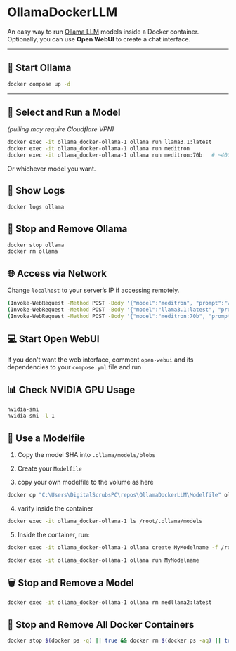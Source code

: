 # OllamaDockerLLM
An easy way to run [Ollama LLM](https://ollama.ai) models inside a Docker container. Optionally, you can use **Open WebUI** to create a chat interface.

---

## 🚀 Start Ollama
```bash
docker compose up -d
```
---

## 🤖 Select and Run a Model
*(pulling may require Cloudflare VPN)*
```bash
docker exec -it ollama_docker-ollama-1 ollama run llama3.1:latest
docker exec -it ollama_docker-ollama-1 ollama run meditron
docker exec -it ollama_docker-ollama-1 ollama run meditron:70b   # ~40GB model
```
Or whichever model you want.




## 📜 Show Logs
```bash
docker logs ollama
```



## 🛑 Stop and Remove Ollama
```bash
docker stop ollama
docker rm ollama
```



## 🌐 Access via Network
Change `localhost` to your server’s IP if accessing remotely.
```bash
(Invoke-WebRequest -Method POST -Body '{"model":"meditron", "prompt":"What is an EEG?", "stream": false}' -Uri http://localhost:11434/api/generate).Content | ConvertFrom-Json
(Invoke-WebRequest -Method POST -Body '{"model":"llama3.1:latest", "prompt":"What is an EEG?", "stream": false}' -Uri http://localhost:11434/api/generate).Content | ConvertFrom-Json
(Invoke-WebRequest -Method POST -Body '{"model":"meditron:70b", "prompt":"What is an EEG?", "stream": false}' -Uri http://localhost:11434/api/generate).Content | ConvertFrom-Json
```


## 💻 Start Open WebUI
If you don't want the web interface, comment `open-webui` and its dependencies to your `compose.yml` file and run



## 📊 Check NVIDIA GPU Usage
```bash
nvidia-smi
nvidia-smi -l 1
```



## 📝 Use a Modelfile
1. Copy the model SHA into `.ollama/models/blobs`  
2. Create your `Modelfile` 

3. copy your own modelfile to the volume as here
```bash
docker cp "C:\Users\DigitalScrubsPC\repos\OllamaDockerLLM\Modelfile" ollama_docker-ollama-1:/root/.ollama/models/
```
4. varify inside the container
```bash
docker exec -it ollama_docker-ollama-1 ls /root/.ollama/models
```
5. Inside the container, run:
```bash
docker exec -it ollama_docker-ollama-1 ollama create MyModelname -f /root/.ollama/models/Modelfile

docker exec -it ollama_docker-ollama-1 ollama run MyModelname
```


## 🗑 Stop and Remove a Model
```bash
docker exec -it ollama_docker-ollama-1 ollama rm medllama2:latest
```

## 🧹 Stop and Remove **All** Docker Containers
```bash
docker stop $(docker ps -q) || true && docker rm $(docker ps -aq) || true
```